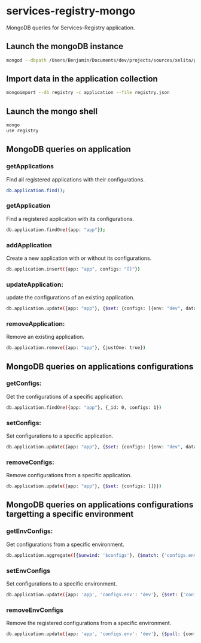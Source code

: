 # services-registry-mongo
MongoDB queries for Services-Registry application.

## Launch the mongoDB instance
``` bash
mongod --dbpath /Users/Benjamin/Documents/dev/projects/sources/xelita/github/services-registry-mongo/data/
```

## Import data in the application collection
``` bash
mongoimport --db registry -c application --file registry.json 
```

## Launch the mongo shell
``` bash
mongo
use registry
```

## MongoDB queries on application

### getApplications

Find all registered applications with their configurations.


``` bash
db.application.find();
```

### getApplication

Find a registered application with its configurations.


``` bash
db.application.findOne({app: "app"});
```

### addApplication

Create a new application with or without its configurations.

``` bash
db.application.insert({app: "app", configs: "[]"})
```

### updateApplication:

update the configurations of an existing application.

``` bash
db.application.update({app: "app"}, {$set: {configs: [{env: "dev", data: [{apiUrl: "http://localhost:1337/api/v3"}]}]}})
```

### removeApplication:

Remove an existing application.

``` bash
db.application.remove({app: "app"}, {justOne: true})
```

## MongoDB queries on applications configurations

### getConfigs:

Get the configurations of a specific application.

``` bash
db.application.findOne({app: "app"}, {_id: 0, configs: 1})
```

### setConfigs:

Set configurations to a specific application.

``` bash
db.application.update({app: "app"}, {$set: {configs: [{env: "dev", data: [{apiUrl: "http://localhost:1337/api/v3"}]}]}})
```

### removeConfigs:

Remove configurations from a specific application.

``` bash
db.application.update({app: "app"}, {$set: {configs: []}})
```

## MongoDB queries on applications configurations targetting a specific environment

### getEnvConfigs:

Get configurations from a specific environment.

``` bash
db.application.aggregate([{$unwind: '$configs'}, {$match: {'configs.env': 'dev'}}, {$project: {_id: 0, env: '$configs.env', data: '$configs.data'}}])
```

### setEnvConfigs

Set configurations to a specific environment.

``` bash
db.application.update({app: 'app', 'configs.env': 'dev'}, {$set: {'configs.$': {env: 'dev', data: []}}}, { multi: true})
```

### removeEnvConfigs

Remove the registered configurations from a specific environment.

``` bash
db.application.update({app: 'app', 'configs.env': 'dev'}, {$pull: {configs: {env: 'dev'}}})
```











